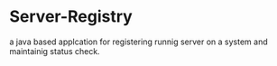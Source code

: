# Server-Registry
a java based applcation for registering runnig server on a system and maintainig status check.
